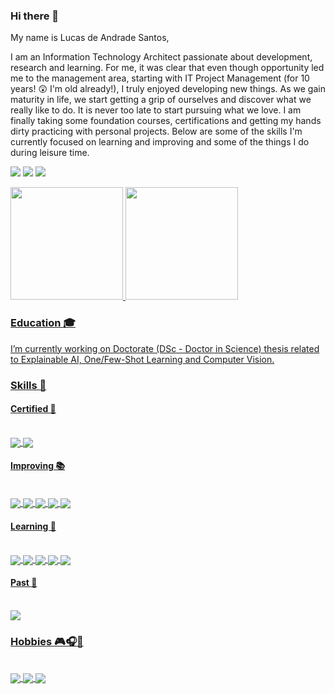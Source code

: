 <!--
**ldandrade/ldandrade** is a ✨ _special_ ✨ repository because its `README.md` (this file) appears on your GitHub profile.

https://badgen.net/badge/:subject/:status/:color?icon=github
-->

### Hi there 👋

My name is Lucas de Andrade Santos,

I am an Information Technology Architect passionate about development, research and learning. For me, it was clear that even though opportunity led me to the management area, starting with IT Project Management (for 10 years! 😲 I'm old already!), I truly enjoyed developing new things. As we gain maturity in life, we start getting a grip of ourselves and discover what we really like to do. It is never too late to start pursuing what we love. I am finally taking some foundation courses, certifications and getting my hands dirty practicing with personal projects.
Below are some of the skills I'm currently focused on learning and improving and some of the things I do during leisure time.

<a href = "mailto:lucasdeandradesantos@outlook.com"><img src="https://img.shields.io/badge/Microsoft_Outlook-0078D4?style=for-the-badge&logo=microsoft-outlook&logoColor=white" target="_blank"></a>
<a href="https://www.linkedin.com/in/lucasdeandradesantos" target="_blank"><img src="https://img.shields.io/badge/-LinkedIn-%230077B5?style=for-the-badge&logo=linkedin&logoColor=white" target="_blank"></a>
<a href="https://stackoverflow.com/story/lucasdeandradesantos" target="_blank"><img src="https://img.shields.io/badge/Stack_Overflow-100000?style=for-the-badge&logo=stackoverflow&logoColor=white" target="_blank"></a> 
<!--a href="https://www.smartr.me/public/profiles/lucas.deandradesantos" target="_blank"><img src="https://img.shields.io/badge/-LinkedIn-%230077B5?style=for-the-badge&logo=smartr&logoColor=white" target="_blank"></a--> 

 <div>
  <a href="https://github.com/ldandrade">
  <img height="180em" src="https://github-readme-stats.vercel.app/api?username=ldandrade&show_icons=true&theme=dark&include_all_commits=true&count_private=true"/>
  <img height="180em" src="https://github-readme-stats.vercel.app/api/top-langs/?username=ldandrade&layout=compact&langs_count=7&theme=dark"/>
</div>

### Education 🎓

  I’m currently working on Doctorate (DSc - Doctor in Science) thesis related to Explainable AI, One/Few-Shot Learning and Computer Vision.
  
### Skills 🚀

#### Certified 🏅
<div style="display: inline_block"><br>
 <img align="center" src="https://img.shields.io/badge/Microsoft_Azure-blue?style=for-the-badge&logo=microsoft-azure&logoColor=white">
 <img align="center" src="https://img.shields.io/badge/Python-yellow?style=for-the-badge&logo=python&logoColor=white">
</div>
 
#### Improving 📚
<div style="display: inline_block"><br>
 <img align="center" src="https://img.shields.io/badge/C%23-blueviolet?style=for-the-badge&logo=c-sharp&logoColor=white">
 <img align="center" src="https://img.shields.io/badge/VS_Code-blueviolet?style=for-the-badge&logo=visualstudiocode&logoColor=white">
 <img align="center" src="https://img.shields.io/badge/Java-blue?style=for-the-badge&logo=java&logoColor=white">
 <img align="center" src="https://img.shields.io/badge/Overleaf-green?style=for-the-badge&logo=overleaf&logoColor=white">
 <img align="center" src="https://img.shields.io/badge/GitHub-100000?style=for-the-badge&logo=github&logoColor=white">
</div>
 
#### Learning 📖
<div style="display: inline_block"><br>
 <img align="center" src="https://img.shields.io/badge/TensorFlow-orange?style=for-the-badge&logo=tensorflow&logoColor=white">
 <img align="center" src="https://img.shields.io/badge/Unity-100000?style=for-the-badge&logo=unity&logoColor=white">
 <img align="center" src="https://img.shields.io/badge/Xamarin-blueviolet?style=for-the-badge&logo=xamarin&logoColor=white">
 <img align="center" src="https://img.shields.io/badge/Android-green?style=for-the-badge&logo=android&logoColor=white">
 <img align="center" src="https://img.shields.io/badge/SQLite-07405E?style=for-the-badge&logo=sqlite&logoColor=white">
</div>
 
#### Past 👴
<div style="display: inline_block"><br>
 <img align="center" src="https://img.shields.io/badge/C%2B%2B-inactive?style=for-the-badge&logo=c%2B%2B&logoColor=white">
</div>

### Hobbies 🎮🎧🎥
<div style="display: inline_block"><br>
  <img align="center" src="https://img.shields.io/badge/PlayStation-003791?style=for-the-badge&logo=playstation&logoColor=white">
  <img align="center" src="https://img.shields.io/badge/YouTube_Music-FF0000?style=for-the-badge&logo=youtube-music&logoColor=white">
  <img align="center" src="https://img.shields.io/badge/Netflix-E50914?style=for-the-badge&logo=netflix&logoColor=white">
</div>
 <br>
 
<!--<a href="https://stackexchange.com/users/18134669"><img src="https://stackexchange.com/users/flair/18134669.png" width="208" height="58" alt="profile for Lucas de Andrade Santos on Stack Exchange, a network of free, community-driven Q&amp;A sites" title="profile for Lucas de Andrade Santos on Stack Exchange, a network of free, community-driven Q&amp;A sites"></a>-->
